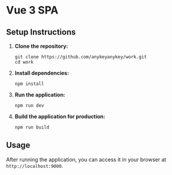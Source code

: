 # Vue 3 SPA

## Setup Instructions

1. **Clone the repository:**
   ```
   git clone https://github.com/anykeyanykey/work.git
   cd work
   ```

2. **Install dependencies:**
   ```
   npm install
   ```

3. **Run the application:**
   ```
   npm run dev
   ```

4. **Build the application for production:**
   ```
   npm run build
   ```

## Usage

After running the application, you can access it in your browser at `http://localhost:9000`.
